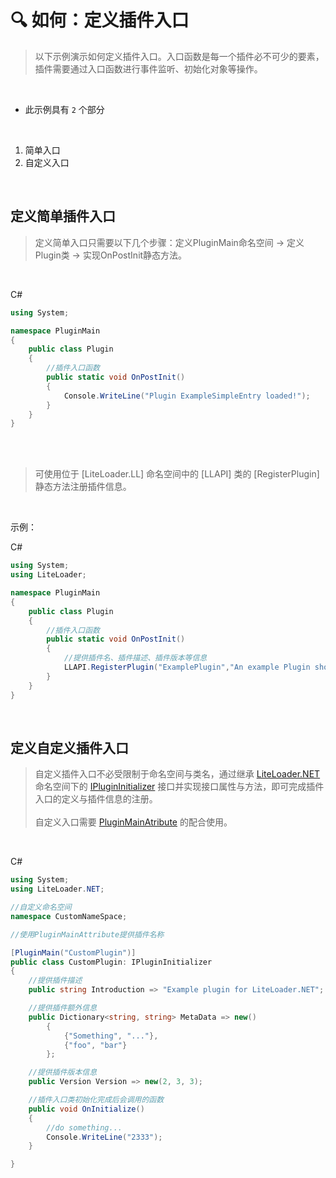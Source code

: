 # 🔍 如何：定义插件入口

>以下示例演示如何定义插件入口。入口函数是每一个插件必不可少的要素，插件需要通过入口函数进行事件监听、初始化对象等操作。

<br>

- 此示例具有 `2` 个部分  
  
<br>

1. 简单入口
2. 自定义入口

<br>

## 定义简单插件入口

>定义简单入口只需要以下几个步骤：定义PluginMain命名空间 → 定义Plugin类 → 实现OnPostInit静态方法。

<br>

C#
```cs
using System;

namespace PluginMain
{
    public class Plugin
    {
        //插件入口函数
        public static void OnPostInit()
        {
            Console.WriteLine("Plugin ExampleSimpleEntry loaded!");
        }
    }
}
```

<br>

<br>

>可使用位于 [LiteLoader.LL] 命名空间中的 [LLAPI] 类的 [RegisterPlugin] 静态方法注册插件信息。

<br>

示例：

C#
```cs
using System;
using LiteLoader;

namespace PluginMain
{
    public class Plugin
    {
        //插件入口函数
        public static void OnPostInit()
        {
            //提供插件名、插件描述、插件版本等信息
            LLAPI.RegisterPlugin("ExamplePlugin","An example Plugin shows Plugin entry.",new Version(1,0,0));
        }
    }
}
```

<br>

## 定义自定义插件入口

>自定义插件入口不必受限制于命名空间与类名，通过继承 [LiteLoader.NET](zh_CN/NET/APIs/Namespace/LiteLoader.NET/LiteLoader.NET.md) 命名空间下的 [IPluginInitializer](zh_CN/NET/APIs/Namespace/LiteLoader.NET/Interface/IPluginInitializer/IPluginInitializer.md) 接口并实现接口属性与方法，即可完成插件入口的定义与插件信息的注册。<br><br> 
自定义入口需要 [PluginMainAtribute](zh_CN/NET/APIs/Namespace/LiteLoader.NET/Class/PluginMainAttribute/PluginMainAttribute.md) 的配合使用。

<br>

C#
```cs
using System;
using LiteLoader.NET;

//自定义命名空间
namespace CustomNameSpace;

//使用PluginMainAttribute提供插件名称

[PluginMain("CustomPlugin")]
public class CustomPlugin: IPluginInitializer
{
    //提供插件描述
    public string Introduction => "Example plugin for LiteLoader.NET";

    //提供插件额外信息
    public Dictionary<string, string> MetaData => new()
        {
            {"Something", "..."},
            {"foo", "bar"}
        };

    //提供插件版本信息
    public Version Version => new(2, 3, 3);

    //插件入口类初始化完成后会调用的函数
    public void OnInitialize()
    {
        //do something...
        Console.WriteLine("2333");
    }

}
```